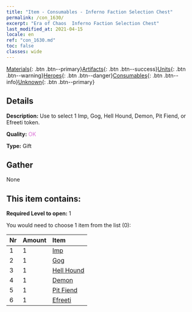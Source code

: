 ```yaml
---
title: "Item - Consumables - Inferno Faction Selection Chest"
permalink: /con_1630/
excerpt: "Era of Chaos  Inferno Faction Selection Chest"
last_modified_at: 2021-04-15
locale: en
ref: "con_1630.md"
toc: false
classes: wide
---
```

 [Materials](/Items/){: .btn .btn--primary}[Artifacts](/Items/Artifacts/){: .btn .btn--success}[Units](/Items/Units/){: .btn .btn--warning}[Heroes](/Items/Heroes/){: .btn .btn--danger}[Consumables](/Items/Consumables/){: .btn .btn--info}[Unknown](/Items/Unknown/){: .btn .btn--primary}

## Details
 **Description:** Use to select 1 Imp, Gog, Hell Hound, Demon, Pit Fiend, or Efreeti token.

 **Quality:** <span style="color: #DA70D6">OK</span>

 **Type:** Gift

## Gather

  None

## This item contains:

 **Required Level to open:** 1

 You would need to choose 1 item from the list (0):

  | Nr | Amount |     Item    |
  |:---|:-------|:------------|
  | 1 | 1 | [Imp](/Items/unt_226/) |  | 
  | 2 | 1 | [Gog](/Items/unt_227/) |  | 
  | 3 | 1 | [Hell Hound](/Items/unt_228/) |  | 
  | 4 | 1 | [Demon](/Items/unt_229/) |  | 
  | 5 | 1 | [Pit Fiend](/Items/unt_230/) |  | 
  | 6 | 1 | [Efreeti](/Items/unt_231/) |  | 
